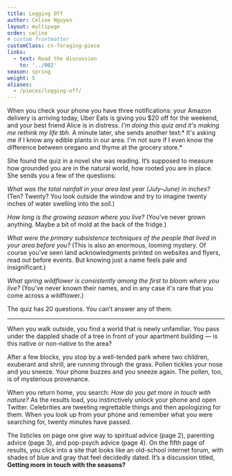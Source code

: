 ```yaml
---
title: Logging Off
author: Celine Nguyen
layout: multipage
order: celine
# custom frontmatter
customClass: cn-foraging-piece
links:
  - text: Read the discussion
    to: '../002'
season: spring
weight: 5
aliases:
  - /pieces/logging-off/
---
```


When you check your phone you have three notifications: your Amazon delivery is arriving today, Uber Eats is giving you $20 off for the weekend, and your best friend Alice is in distress. *I'm doing this quiz and it's making me rethink my life tbh.* A minute later, she sends another text:* It's asking me if I know any edible plants in our area. I'm not sure if I even know the difference between oregano and thyme at the grocery store.*

She found the quiz in a novel she was reading. It’s supposed to measure how grounded you are in the natural world, how rooted you are in place. She sends you a few of the questions:

*What was the total rainfall in your area last year (July–June) in inches?* (Ten? Twenty? You look outside the window and try to imagine twenty inches of water swelling into the soil.)

*How long is the growing season where you live?* (You've never grown anything. Maybe a bit of mold at the back of the fridge.)

*What were the primary subsistence techniques of the people that lived in your area before you?* (This is also an enormous, looming mystery. Of course you’ve seen land acknowledgments printed on websites and flyers, read out before events. But knowing just a name feels pale and insignificant.)

*What spring wildflower is consistently among the first to bloom where you live?* (You've never known their names, and in any case it's rare that you come across a wildflower.)

The quiz has 20 questions. You can’t answer any of them.

---

When you walk outside, you find a world that is newly unfamiliar. You pass under the dappled shade of a tree in front of your apartment building — is this native or non-native to the area?

After a few blocks, you stop by a well-tended park where two children, exuberant and shrill, are running through the grass. Pollen tickles your nose and you sneeze. Your phone buzzes and you sneeze again. The pollen, too, is of mysterious provenance.

When you return home, you search: *How do you get more in touch with nature?* As the results load, you instinctively unlock your phone and open Twitter. Celebrities are tweeting regrettable things and then apologizing for them. When you look up from your phone and remember what you were searching for, twenty minutes have passed.

The listicles on page one give way to spiritual advice (page 2), parenting advice (page 3), and pop-psych advice (page 4). On the fifth page of results, you click into a site that looks like an old-school internet forum, with shades of blue and gray that feel decidedly dated. It’s a discussion titled, **Getting more in touch with the seasons?**
